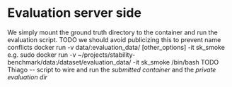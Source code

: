 # Evaluation server side
We simply mount the ground truth directory to the container and run the evaluation script.
TODO we should avoid publicizing this to prevent name conflicts
docker run -v data/:evaluation_data/ [other_options] -it sk_smoke
e.g.
sudo docker run -v ~/projects/stability-benchmark/data:/dataset/evaluation_data/ -it sk_smoke /bin/bash
TODO Thiago -- script to wire and run the _submitted container_ and the _private evaluation dir_
